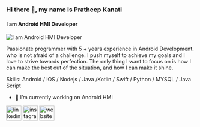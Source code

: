 ### Hi there 👋, my name is Pratheep Kanati
#### I am Android HMI Developer
![I am Android HMI Developer](https://media.licdn.com/dms/image/C5616AQHq2hFb62A4uA/profile-displaybackgroundimage-shrink_350_1400/0/1595354459176?e=1709769600&v=beta&t=I85tkBl24DHa5VZucL0HGD1xAkvakZdocwDwg-JkfZM)

Passionate programmer with 5 + years experience in Android Development. who is not afraid of a challenge. I push myself to achieve my goals and I love to strive towards perfection. The only thing I want to focus on is how I can make the best out of the situation, and how I can make it shine.

Skills: Android / iOS  / Nodejs / Java /Kotlin / Swift / Python / MYSQL / Java Script

- 🔭 I’m currently working on Android HMI 


[<img src='https://cdn.jsdelivr.net/npm/simple-icons@3.0.1/icons/linkedin.svg' alt='linkedin' height='40'>](https://www.linkedin.com/in/https://www.linkedin.com/in/pratheepkanati//)  [<img src='https://cdn.jsdelivr.net/npm/simple-icons@3.0.1/icons/instagram.svg' alt='instagram' height='40'>](https://www.instagram.com/https://www.instagram.com/pratheepkanati//)  [<img src='https://cdn.jsdelivr.net/npm/simple-icons@3.0.1/icons/icloud.svg' alt='website' height='40'>](https://androidhunt.in)  

